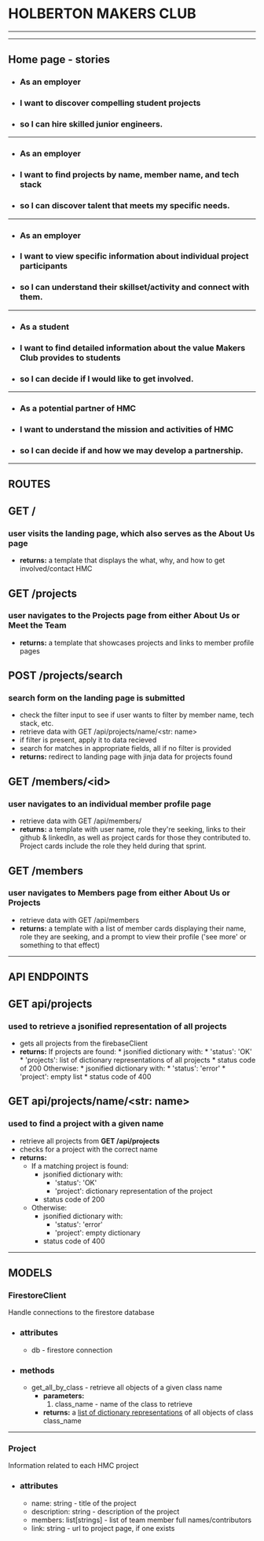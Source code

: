 # HOLBERTON MAKERS CLUB

---
---

## Home page - stories

* ### <b>As an</b> employer
* ### <b>I want to</b> discover compelling student projects
* ### <b>so I can</b> hire skilled junior engineers.
---
* ### <b>As an</b> employer
* ### <b>I want to</b> find projects by name, member name, and tech stack
* ### <b>so I can</b> discover talent that meets my specific needs.
---
* ### <b>As an</b> employer
* ### <b>I want to</b> view specific information about individual project participants
* ### <b>so I can</b> understand their skillset/activity and connect with them.
---
* ### <b>As a</b> student
* ### <b>I want to</b> find detailed information about the value Makers Club provides to students
* ### <b>so I can</b> decide if I would like to get involved.
---
* ### <b>As a</b> potential partner of HMC
* ### <b>I want to</b> understand the mission and activities of HMC
* ### <b>so I can</b> decide if and how we may develop a partnership.
---

## ROUTES

## <b>GET</b> /
### user visits the landing page, which also serves as the About Us page
* <b>returns:</b> a template that displays the what, why, and how to get involved/contact HMC

## <b>GET</b> /projects
### user navigates to the Projects page from either About Us or Meet the Team
* <b>returns:</b> a template that showcases projects and links to member profile pages

## <b>POST</b> /projects/search
### search form on the landing page is submitted
* check the filter input to see if user wants to filter by member name, tech stack, etc.
* retrieve data with GET /api/projects/name/\<str: name>
* if filter is present, apply it to data recieved
* search for matches in appropriate fields, all if no filter is provided
* <b>returns:</b> redirect to landing page with jinja data for projects found

## <b>GET</b> /members/\<id>
### user navigates to an individual member profile page
* retrieve data with GET /api/members/<id>
* <b>returns:</b> a template with user name, role they're seeking, links to their github & linkedIn, as well as project cards for those they contributed to. Project cards include the role they held during that sprint.

## <b>GET</b> /members
### user navigates to Members page from either About Us or Projects
* retrieve data with GET /api/members
* <b>returns:</b> a template with a list of member cards displaying their name, role they are seeking, and a prompt to view their profile ('see more' or something to that effect)

---

## API ENDPOINTS

## <b>GET</b> api/projects
### used to retrieve a jsonified representation of all projects
- gets all projects from the firebaseClient
- <b>returns:</b>
    If projects are found:
        * jsonified dictionary with:
            * 'status': 'OK'
            * 'projects': list of dictionary representations of all projects
        * status code of 200
    Otherwise:
        * jsonified dictionary with:
            * 'status': 'error'
            * 'project': empty list
        * status code of 400

## <b>GET</b> api/projects/name/<str: name>
### used to find a project with a given name
- retrieve all projects from <b>GET /api/projects</b>
- checks for a project with the correct name
- <b>returns:</b>
    * If a matching project is found:
        * jsonified dictionary with:
            * 'status': 'OK'
            * 'project': dictionary representation of the project
        * status code of 200
    * Otherwise:
        * jsonified dictionary with:
            * 'status': 'error'
            * 'project': empty dictionary
        * status code of 400

---

## MODELS

### FirestoreClient
Handle connections to the firestore database
* ### <b>attributes</b>
    * db - firestore connection
* ### <b>methods</b>
    * get_all_by_class - retrieve all objects of a given class name
        * <b>parameters:</b> 
            1. class_name - name of the class to retrieve
        * <b>returns:</b> a <u>list of dictionary representations</u> of all objects of class class_name


---
### Project
Information related to each HMC project
* ### <b>attributes</b>
    * name: string - title of the project
    * description: string - description of the project
    * members: list[strings] - list of team member full names/contributors
    * link: string - url to project page, if one exists
